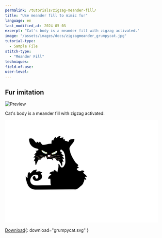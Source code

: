 ```yaml
---
permalink: /tutorials/zigzag-meander-fill/
title: "Use meander fill to mimic fur"
language: en
last_modified_at: 2024-05-03
excerpt: "Cat's body is a meander fill with zigzag activated."
image: "/assets/images/docs/zigzagmeander_grumpycat.jpg"
tutorial-type:
  - Sample File
stitch-type:
  - "Meander Fill"
techniques:
field-of-use:
user-level:
---
```


## Fur imitation

![Preview](/assets/images/docs/zigzagmeander_grumpycat.jpg)

Cat's body is a meander fill with zigzag activated.

![SVG](/assets/images/tutorials/samples/grumpycat.svg)

[Download](/assets/images/tutorials/samples/grumpycat.svg){: download="grumpycat.svg" }
